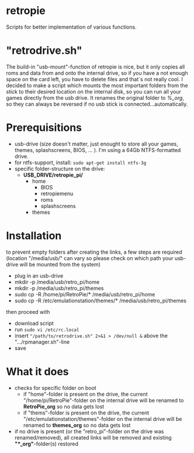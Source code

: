 # retropie
Scripts for better implementation of various functions.

# "retrodrive.sh"

The build-in "usb-mount"-function of retropie is nice, but it only copies all roms and data from and onto the internal drive, so if you have a not enough space on the card left, you have to delete files and that`s not really cool. I decided to make a script which mounts the most important folders from the stick to their desired location on the internal disk, so you can run all your games directly from the usb drive. It renames the original folder to *%_org*, so they can always be reversed if no usb stick is connected...automatically.

# Prerequisitions
- usb-drive (size doesn't matter, just enought to store all your games, themes, splashscreens, BIOS, ... ). I'm using a 64Gb NTFS-formatted drive.
- for ntfs-support, install: `sudo apt-get install ntfs-3g`
- specific folder-structure on the drive:
    - **USB_DRIVE/retropie_pi/**
      - home
        - BIOS
        - retropiemenu 
        - roms
        - splashscreens
      - themes

# Installation

to prevent empty folders after creating the links, a few steps are required\
(location "/media/usb/" can vary so please check on which path your usb-drive will be mounted from the system)
- plug in an usb-drive
- mkdir -p /media/usb/retro_pi/home
- mkdir -p /media/usb/retro_pi/themes
- sudo cp -R /home/pi/RetroPie/\* /media/usb/retro_pi/home
- sudo cp -R /etc/emulationstation/themes/\* /media/usb/retro_pi/themes
    
then proceed with
- download script
- run `sudo vi /etc/rc.local`
- insert `"/path/to/retrodrive.sh" 2>&1 > /dev/null &` above the ".../rpmanager.sh"-line
- save

# What it does

- checks for specific folder on boot
  - if "home"-folder is present on the drive, the current "/home/pi/RetroPie"-folder on the internal drive will be renamed to **RetroPie_org** so no data gets lost
  - if "thems"-folder is present on the drive, the current "/etc/emulationstation/themes"-folder on the internal drive will be renamed to **themes_org** so no data gets lost
- if no drive is present (or the "retro_pi"-folder on the drive was renamed/removed), all created links will be removed and existing **"\*_org"**-folder(s) restored 
